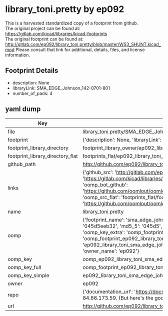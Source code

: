 # library_toni.pretty by ep092  
This is a harvested standardized copy of a footprint from github.  
The original project can be found at:  
https://gitlab.com/kicad/libraries/kicad-footprints  
The original footprint can be found at:
http://gitlab.com/ep092/library_toni.pretty/blob/master/WS3_SHUNT.kicad_mod
Please consult that link for additional, details, files, and license information.  
## Footprint Details
* description: None  
* libraryLink: SMA_EDGE_Johnson_142-0701-801  
* number_of_pads: 4  
## yaml dump  
| Key | Value |  
| --- | --- |  
| file | library_toni.pretty/SMA_EDGE_Johnson_142-0701-801.kicad_mod |  
| footprint | {'description': None, 'libraryLink': 'SMA_EDGE_Johnson_142-0701-801', 'number_of_pads': 4} |  
| footprint_library_directory | footprint_library_owner/ep092_library_toni.pretty |  
| footprint_library_directory_flat | footprints_flat/ep092_library_toni_sma_edge_johnson_142_0701_801/working |  
| github_path | http://github.com/ep092/library_toni.pretty/blob/master/SMA_EDGE_Johnson_142-0701-801.kicad_mod |  
| links | {'github_src': 'http://gitlab.com/ep092/library_toni.pretty/blob/master/WS3_SHUNT.kicad_mod', 'github_src_repo': 'https://gitlab.com/kicad/libraries/kicad-footprints', 'oomp_bot': 'footprints/ep092_library_toni_sma_edge_johnson_142_0701_801/working', 'oomp_bot_github': 'https://github.com/oomlout/oomlout_oomp_footprint_bot/tree/main/footprints/ep092_library_toni_sma_edge_johnson_142_0701_801/working', 'oomp_src_flat': 'footprints_flat/footprints_flat/ep092_library_toni_sma_edge_johnson_142_0701_801/working', 'oomp_src_flat_github': 'https://github.com/oomlout/oomlout_oomp_footprint_src/tree/main/footprints_flat/ep092_library_toni_sma_edge_johnson_142_0701_801/working'} |  
| name | library_toni.pretty |  
| oomp | {'footprint_name': 'sma_edge_johnson_142_0701_801', 'library_name': 'library_toni', 'md5': '045d5eeb32ddfdb0e8024173a0563ffe', 'md5_10': '045d5eeb32', 'md5_5': '045d5', 'md5_6': '045d5e', 'oomp_key': 'oomp_ep092_library_toni_sma_edge_johnson_142_0701_801', 'oomp_key_extra': 'oomp_footprint_ep092_library_toni_sma_edge_johnson_142_0701_801', 'oomp_key_full': 'oomp_footprint_ep092_library_toni_sma_edge_johnson_142_0701_801_045d5e', 'oomp_key_simple': 'ep092_library_toni_sma_edge_johnson_142_0701_801', 'original_filename': 'library_toni.pretty/SMA_EDGE_Johnson_142-0701-801.kicad_mod', 'owner_name': 'ep092'} |  
| oomp_key | oomp_ep092_library_toni_sma_edge_johnson_142_0701_801 |  
| oomp_key_full | oomp_footprint_ep092_library_toni_sma_edge_johnson_142_0701_801 |  
| oomp_key_simple | ep092_library_toni_sma_edge_johnson_142_0701_801 |  
| owner | ep092 |  
| repo | {'documentation_url': 'https://docs.github.com/rest/overview/resources-in-the-rest-api#rate-limiting', 'message': "API rate limit exceeded for 84.66.173.59. (But here's the good news: Authenticated requests get a higher rate limit. Check out the documentation for more details.)"} |  
| url | http://github.com/ep092/library_toni.pretty |  

